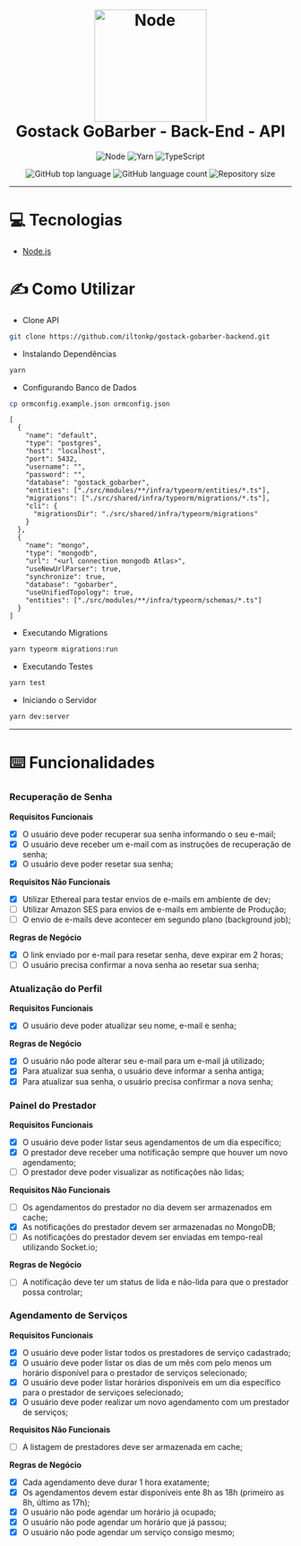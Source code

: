 <h1  align="center">
	<img    alt="Node"  width="200" height="200"  src="https://res.cloudinary.com/dpeywfgot/image/upload/v1590075702/Node.js_logo_vldaps.svg">
	<br/>
	Gostack GoBarber - Back-End - API
</h1>
<p  align="center">
	<img alt="Node" src="https://img.shields.io/badge/Node-12.16.3-green">
	<img alt="Yarn" src="https://img.shields.io/badge/Yarn-1.22.4-blue">
	<img alt="TypeScript" src="https://img.shields.io/badge/TypeScript-3.8.3-blue">
</p>

<p  align="center">
	<img alt="GitHub top language" src="https://img.shields.io/github/languages/top/iltonkp/gostack-gobarber-backend.svg">
	<img alt="GitHub language count" src="https://img.shields.io/github/languages/count/iltonkp/gostack-gobarber-backend.svg">
	<img alt="Repository size" src="https://img.shields.io/github/repo-size/iltonkp/gostack-gobarber-backend.svg">
</p>

---

# 💻 Tecnologias

- [Node.js](https://nodejs.org/)

# ✍️ Como Utilizar

- Clone API

```sh
git clone https://github.com/iltonkp/gostack-gobarber-backend.git
```

- Instalando Dependências

```sh
yarn
```

- Configurando Banco de Dados

```sh
cp ormconfig.example.json ormconfig.json
```

```
[
  {
    "name": "default",
    "type": "postgres",
    "host": "localhost",
    "port": 5432,
    "username": "",
    "password": "",
    "database": "gostack_gobarber",
    "entities": ["./src/modules/**/infra/typeorm/entities/*.ts"],
    "migrations": ["./src/shared/infra/typeorm/migrations/*.ts"],
    "cli": {
      "migrationsDir": "./src/shared/infra/typeorm/migrations"
    }
  },
  {
    "name": "mongo",
    "type": "mongodb",
    "url": "<url connection mongodb Atlas>",
    "useNewUrlParser": true,
    "synchronize": true,
    "database": "gobarber",
    "useUnifiedTopology": true,
    "entities": ["./src/modules/**/infra/typeorm/schemas/*.ts"]
  }
]

```

- Executando Migrations

```sh
yarn typeorm migrations:run
```

- Executando Testes

```sh
yarn test
```

- Iniciando o Servidor

```sh
yarn dev:server
```

---

# ⌨️ Funcionalidades

### Recuperação de Senha

**Requisitos Funcionais**

- [x] O usuário deve poder recuperar sua senha informando o seu e-mail;
- [x] O usuário deve receber um e-mail com as instruções de recuperação de senha;
- [x] O usuário deve poder resetar sua senha;

**Requisitos Não Funcionais**

- [x] Utilizar Ethereal para testar envios de e-mails em ambiente de dev;
- [ ] Utilizar Amazon SES para envios de e-mails em ambiente de Produção;
- [ ] O envio de e-mails deve acontecer em segundo plano (background job);

**Regras de Negócio**

- [x] O link enviado por e-mail para resetar senha, deve expirar em 2 horas;
- [ ] O usuário precisa confirmar a nova senha ao resetar sua senha;

### Atualização do Perfil

**Requisitos Funcionais**

- [x] O usuário deve poder atualizar seu nome, e-mail e senha;

**Regras de Negócio**

- [x] O usuário não pode alterar seu e-mail para um e-mail já utilizado;
- [x] Para atualizar sua senha, o usuário deve informar a senha antiga;
- [x] Para atualizar sua senha, o usuário precisa confirmar a nova senha;

### Painel do Prestador

**Requisitos Funcionais**

- [x] O usuário deve poder listar seus agendamentos de um dia específico;
- [x] O prestador deve receber uma notificação sempre que houver um novo agendamento;
- [ ] O prestador deve poder visualizar as notificações não lidas;

**Requisitos Não Funcionais**

- [ ] Os agendamentos do prestador no dia devem ser armazenados em cache;
- [x] As notificações do prestador devem ser armazenadas no MongoDB;
- [ ] As notificações do prestador devem ser enviadas em tempo-real utilizando Socket.io;

**Regras de Negócio**

- [ ] A notificação deve ter um status de lida e não-lida para que o prestador possa controlar;

### Agendamento de Serviços

**Requisitos Funcionais**

- [x] O usuário deve poder listar todos os prestadores de serviço cadastrado;
- [x] O usuário deve poder listar os dias de um mês com pelo menos um horário disponível para o prestador de serviços selecionado;
- [x] O usuário deve poder listar horários disponíveis em um dia específico para o prestador de serviçoes selecionado;
- [x] O usuário deve poder realizar um novo agendamento com um prestador de serviços;

**Requisitos Não Funcionais**

- [ ] A listagem de prestadores deve ser armazenada em cache;

**Regras de Negócio**

- [x] Cada agendamento deve durar 1 hora exatamente;
- [x] Os agendamentos devem estar disponíveis ente 8h as 18h (primeiro as 8h, último as 17h);
- [x] O usuário não pode agendar um horário já ocupado;
- [x] O usuário não pode agendar um horário que já passou;
- [x] O usuário não pode agendar um serviço consigo mesmo;
